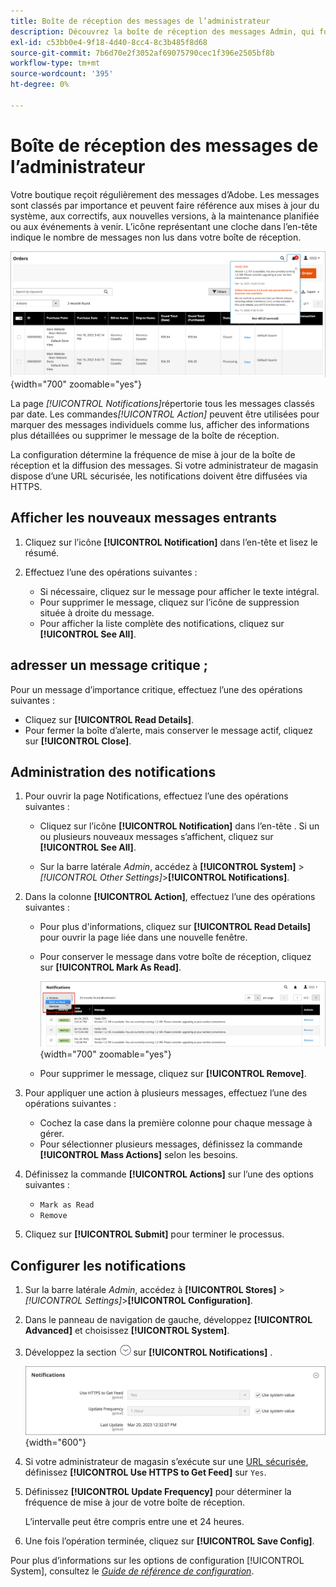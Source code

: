 ```yaml
---
title: Boîte de réception des messages de l’administrateur
description: Découvrez la boîte de réception des messages Admin, qui fournit des messages importants et utiles depuis Adobe et depuis le système  [!DNL Commerce] .
exl-id: c53bb0e4-9f18-4d40-8cc4-8c3b485f8d68
source-git-commit: 7b6d70e2f3052af69075790cec1f396e2505bf8b
workflow-type: tm+mt
source-wordcount: '395'
ht-degree: 0%

---
```


# Boîte de réception des messages de l’administrateur

Votre boutique reçoit régulièrement des messages d’Adobe. Les messages sont classés par importance et peuvent faire référence aux mises à jour du système, aux correctifs, aux nouvelles versions, à la maintenance planifiée ou aux événements à venir. L’icône représentant une cloche dans l’en-tête indique le nombre de messages non lus dans votre boîte de réception.

![Admin - messages entrants](./assets/admin-inbox-summary.png){width="700" zoomable="yes"}

La page _[!UICONTROL Notifications]_&#x200B;répertorie tous les messages classés par date. Les commandes&#x200B;_[!UICONTROL Action]_ peuvent être utilisées pour marquer des messages individuels comme lus, afficher des informations plus détaillées ou supprimer le message de la boîte de réception.

La configuration détermine la fréquence de mise à jour de la boîte de réception et la diffusion des messages. Si votre administrateur de magasin dispose d’une URL sécurisée, les notifications doivent être diffusées via HTTPS.

## Afficher les nouveaux messages entrants

1. Cliquez sur l’icône **[!UICONTROL Notification]** dans l’en-tête et lisez le résumé.

1. Effectuez l’une des opérations suivantes :

   - Si nécessaire, cliquez sur le message pour afficher le texte intégral.
   - Pour supprimer le message, cliquez sur l’icône de suppression située à droite du message.
   - Pour afficher la liste complète des notifications, cliquez sur **[!UICONTROL See All]**.

## adresser un message critique ;

Pour un message d’importance critique, effectuez l’une des opérations suivantes :

- Cliquez sur **[!UICONTROL Read Details]**.
- Pour fermer la boîte d’alerte, mais conserver le message actif, cliquez sur **[!UICONTROL Close]**.

## Administration des notifications

1. Pour ouvrir la page Notifications, effectuez l’une des opérations suivantes :

   - Cliquez sur l’icône **[!UICONTROL Notification]** dans l’en-tête . Si un ou plusieurs nouveaux messages s’affichent, cliquez sur **[!UICONTROL See All]**.

   - Sur la barre latérale _Admin_, accédez à **[!UICONTROL System]** > _[!UICONTROL Other Settings]_>**[!UICONTROL Notifications]**.

1. Dans la colonne **[!UICONTROL Action]**, effectuez l’une des opérations suivantes :

   - Pour plus d&#39;informations, cliquez sur **[!UICONTROL Read Details]** pour ouvrir la page liée dans une nouvelle fenêtre.

   - Pour conserver le message dans votre boîte de réception, cliquez sur **[!UICONTROL Mark As Read]**.

     ![Admin - Marquer les notifications sélectionnées comme lues](./assets/admin-notifications-mark-as-read.png){width="700" zoomable="yes"}

   - Pour supprimer le message, cliquez sur **[!UICONTROL Remove]**.

1. Pour appliquer une action à plusieurs messages, effectuez l’une des opérations suivantes :

   - Cochez la case dans la première colonne pour chaque message à gérer.
   - Pour sélectionner plusieurs messages, définissez la commande **[!UICONTROL Mass Actions]** selon les besoins.

1. Définissez la commande **[!UICONTROL Actions]** sur l’une des options suivantes :

   - `Mark as Read`
   - `Remove`

1. Cliquez sur **[!UICONTROL Submit]** pour terminer le processus.

## Configurer les notifications

1. Sur la barre latérale _Admin_, accédez à **[!UICONTROL Stores]** > _[!UICONTROL Settings]_>**[!UICONTROL Configuration]**.

1. Dans le panneau de navigation de gauche, développez **[!UICONTROL Advanced]** et choisissez **[!UICONTROL System]**.

1. Développez la section ![Sélecteur d’extension](../assets/icon-display-expand.png)sur **[!UICONTROL Notifications]** .

   ![Configuration des notifications](./assets/system-notifications.png){width="600"}

1. Si votre administrateur de magasin s’exécute sur une [URL sécurisée](../stores-purchase/store-urls.md), définissez **[!UICONTROL Use HTTPS to Get Feed]** sur `Yes`.

1. Définissez **[!UICONTROL Update Frequency]** pour déterminer la fréquence de mise à jour de votre boîte de réception.

   L’intervalle peut être compris entre une et 24 heures.

1. Une fois l’opération terminée, cliquez sur **[!UICONTROL Save Config]**.

Pour plus d’informations sur les options de configuration [!UICONTROL System], consultez le [_Guide de référence de configuration_](../configuration-reference/advanced/system.md).

